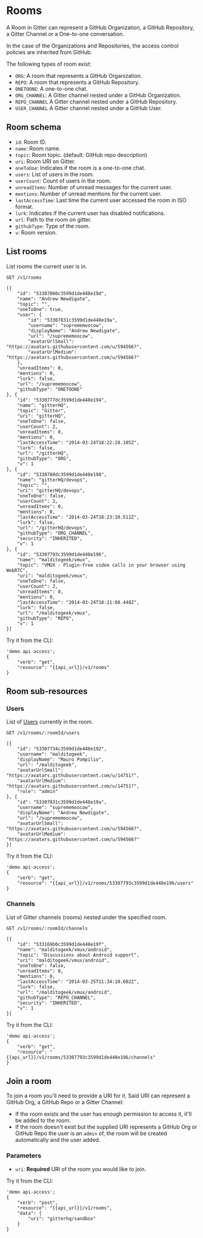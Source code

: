 # Rooms

A Room in Gitter can represent a GitHub Organization, a GitHub Repository, a Gitter Channel or a One-to-one conversation.

In the case of the Organizations and Repositories, the access control policies are inherited from GitHub.

The following types of room exist:

- `ORG`: A room that represents a GitHub Organization.
- `REPO`: A room that represents a GitHub Repository.
- `ONETOONE`: A one-to-one chat.
- `ORG_CHANNEL`: A Gitter channel nested under a GitHub Organization.
- `REPO_CHANNEL` A Gitter channel nested under a GitHub Repository.
- `USER_CHANNEL` A Gitter channel nested under a GitHub User.

## Room schema

- `id`: Room ID.
- `name`: Room name.
- `topic`: Room topic. (default: GitHub repo description)
- `uri`: Room URI on Gitter.
- `oneToOne`: Indicates if the room is a one-to-one chat.
- `users`: List of users in the room.
- `userCount`: Count of users in the room.
- `unreadItems`: Number of unread messages for the current user.
- `mentions`: Number of unread mentions for the current user.
- `lastAccessTime`: Last time the current user accessed the room in ISO format.
- `lurk`: Indicates if the current user has disabled notifications.
- `url`: Path to the room on gitter.
- `githubType`: Type of the room.
- `v`: Room version.

## List rooms

List rooms the current user is in.

```
GET /v1/rooms
```

```
[{
    "id": "53307860c3599d1de448e19d",
    "name": "Andrew Newdigate",
    "topic": "",
    "oneToOne": true,
    "user": {
        "id": "53307831c3599d1de448e19a",
        "username": "suprememoocow",
        "displayName": "Andrew Newdigate",
        "url": "/suprememoocow",
        "avatarUrlSmall": "https://avatars.githubusercontent.com/u/594566?",
        "avatarUrlMedium": "https://avatars.githubusercontent.com/u/594566?"
    },
    "unreadItems": 0,
    "mentions": 0,
    "lurk": false,
    "url": "/suprememoocow",
    "githubType": "ONETOONE"
}, {
    "id": "5330777dc3599d1de448e194",
    "name": "gitterHQ",
    "topic": "Gitter",
    "uri": "gitterHQ",
    "oneToOne": false,
    "userCount": 2,
    "unreadItems": 0,
    "mentions": 0,
    "lastAccessTime": "2014-03-24T18:22:28.105Z",
    "lurk": false,
    "url": "/gitterHQ",
    "githubType": "ORG",
    "v": 1
}, {
    "id": "5330780dc3599d1de448e198",
    "name": "gitterHQ/devops",
    "topic": "",
    "uri": "gitterHQ/devops",
    "oneToOne": false,
    "userCount": 2,
    "unreadItems": 0,
    "mentions": 0,
    "lastAccessTime": "2014-03-24T18:23:10.512Z",
    "lurk": false,
    "url": "/gitterHQ/devops",
    "githubType": "ORG_CHANNEL",
    "security": "INHERITED",
    "v": 1
}, {
    "id": "53307793c3599d1de448e196",
    "name": "malditogeek/vmux",
    "topic": "VMUX - Plugin-free video calls in your browser using WebRTC",
    "uri": "malditogeek/vmux",
    "oneToOne": false,
    "userCount": 2,    
    "unreadItems": 0,
    "mentions": 0,
    "lastAccessTime": "2014-03-24T18:21:08.448Z",
    "lurk": false,
    "url": "/malditogeek/vmux",
    "githubType": "REPO",
    "v": 1
}]
```

Try it from the CLI:
```
'demo api-access';
{
    "verb": "get",
    "resource": "{{api_url}}/v1/rooms"
}
```

## Room sub-resources

### Users

List of [Users](user-resource) currently in the room.

```
GET /v1/rooms/:roomId/users
```

```
[{
    "id": "53307734c3599d1de448e192",
    "username": "malditogeek",
    "displayName": "Mauro Pompilio",
    "url": "/malditogeek",
    "avatarUrlSmall": "https://avatars.githubusercontent.com/u/14751?",
    "avatarUrlMedium": "https://avatars.githubusercontent.com/u/14751?",
    "role": "admin"
}, {
    "id": "53307831c3599d1de448e19a",
    "username": "suprememoocow",
    "displayName": "Andrew Newdigate",
    "url": "/suprememoocow",
    "avatarUrlSmall": "https://avatars.githubusercontent.com/u/594566?",
    "avatarUrlMedium": "https://avatars.githubusercontent.com/u/594566?"
}]
```

Try it from the CLI:
```
'demo api-access';
{
    "verb": "get",
    "resource": "{{api_url}}/v1/rooms/53307793c3599d1de448e196/users"
}
```

### Channels

List of Gitter channels (rooms) nested under the specified room.

```
GET /v1/rooms/:roomId/channels
```

```
[{
    "id": "533169b0c3599d1de448e19f",
    "name": "malditogeek/vmux/android",
    "topic": "Discussions about Android support",
    "uri": "malditogeek/vmux/android",
    "oneToOne": false,
    "unreadItems": 0,
    "mentions": 0,
    "lastAccessTime": "2014-03-25T11:34:10.602Z",
    "lurk": false,
    "url": "/malditogeek/vmux/android",
    "githubType": "REPO_CHANNEL",
    "security": "INHERITED",
    "v": 1
}]

```
Try it from the CLI:
```
'demo api-access';
{
    "verb": "get",
    "resource": "{{api_url}}/v1/rooms/53307793c3599d1de448e196/channels"
}
```

## Join a room

To join a room you'll need to provide a URI for it. Said URI can represent a GitHub Org, a GitHub Repo or a Gitter Channel:

- If the room exists and the user has enough permission to access it, it'll be added to the room.
- If the room doesn't exist but the supplied URI represents a GitHub Org or GitHub Repo the user is an `admin` of, the room will be created automatically and the user added.

### Parameters

- `uri`: **Required** URI of the room you would like to join.

Try it from the CLI:
```
'demo api-access';
{
    "verb": "post",
    "resource": "{{api_url}}/v1/rooms",
    "data": {
        "uri": "gitterhq/sandbox"
    }
}
```


